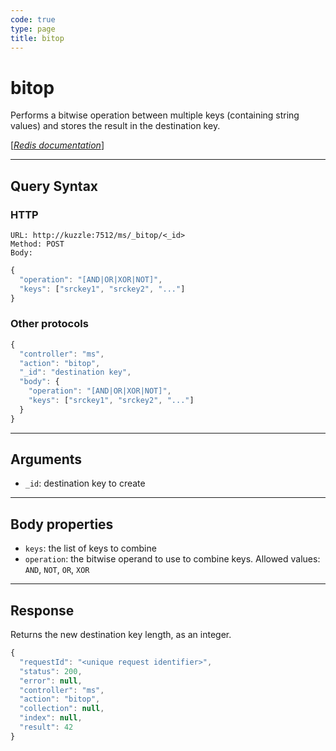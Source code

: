 ```yaml
---
code: true
type: page
title: bitop
---
```


# bitop

<SinceBadge version="1.0.0" />

Performs a bitwise operation between multiple keys (containing string values) and stores the result in the destination key.

[[_Redis documentation_]](https://redis.io/commands/bitop)

---

## Query Syntax

### HTTP

```http
URL: http://kuzzle:7512/ms/_bitop/<_id>
Method: POST
Body:
```

```js
{
  "operation": "[AND|OR|XOR|NOT]",
  "keys": ["srckey1", "srckey2", "..."]
}
```

### Other protocols

```js
{
  "controller": "ms",
  "action": "bitop",
  "_id": "destination key",
  "body": {
    "operation": "[AND|OR|XOR|NOT]",
    "keys": ["srckey1", "srckey2", "..."]
  }
}
```

---

## Arguments

- `_id`: destination key to create

---

## Body properties

- `keys`: the list of keys to combine
- `operation`: the bitwise operand to use to combine keys. Allowed values: `AND`, `NOT`, `OR`, `XOR`

---

## Response

Returns the new destination key length, as an integer.

```js
{
  "requestId": "<unique request identifier>",
  "status": 200,
  "error": null,
  "controller": "ms",
  "action": "bitop",
  "collection": null,
  "index": null,
  "result": 42
}
```
